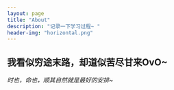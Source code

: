 ```yaml
---
layout: page
title: "About"
description: "记录一下学习过程~ " 
header-img: "horizontal.png"
---
```

## 我看似穷途末路，却道似苦尽甘来OvO~

*时也，命也，顺其自然就是最好的安排~* 